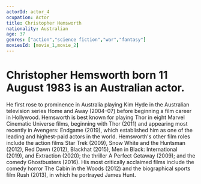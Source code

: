 ```yaml
---
actorId: actor_4
ocupation: Actor
title: Christopher Hemsworth
nationality: Australian
age: 37
genres: ["action","science fiction","war","fantasy"]
moviesId: [movie_1,movie_2]
---
```


# Christopher Hemsworth born 11 August 1983 is an Australian actor.
He first rose to prominence in Australia playing Kim Hyde in the Australian television series Home and Away (2004–07) before beginning a film career in Hollywood.
Hemsworth is best known for playing Thor in eight Marvel Cinematic Universe films, beginning with Thor (2011) and appearing most recently in Avengers: Endgame (2019), which established him as one of the leading and highest-paid actors in the world.
Hemsworth's other film roles include the action films Star Trek (2009), Snow White and the Huntsman (2012), Red Dawn (2012), Blackhat (2015), Men in Black: International (2019), and Extraction (2020); the thriller A Perfect Getaway (2009); and the comedy Ghostbusters (2016). His most critically acclaimed films include the comedy horror The Cabin in the Woods (2012) and the biographical sports film Rush (2013), in which he portrayed James Hunt.
